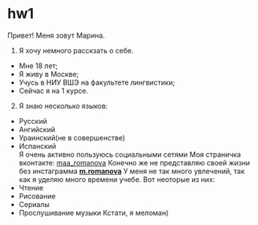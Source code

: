 # hw1
Привет! Меня зовут Марина. 
1. Я хочу немного расскзать о себе.
+ Мне 18 лет;
+ Я живу в Москве;
+ Учусь в НИУ ВШЭ на факультете лингвистики;
+ Сейчас я на 1 курсе.
2. Я знаю несколько языков:
+ Русский
+ Ангийский
+ Ураинский(не в совершенстве)
+ Испанский
<br> Я очень активно пользуюсь социальными сетями
Моя страничка вконтакте: 
[maa_romanova](https://vk.com/maa_romanova)
Конечно же не представляю своей жизни без инстаграмма
[__m.romanova__](https://www.instagram.com/__m.romanova__/)
У меня не так много увлечений, так как я уделяю много времени учебе.
Вот неоторые из них:
+ Чтение
+ Рисование
+ Сериалы
+ Прослушивание музыки 
 Кстати, я меломан)

